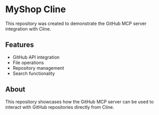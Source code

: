 # MyShop Cline

This repository was created to demonstrate the GitHub MCP server integration with Cline.

## Features

- GitHub API integration
- File operations
- Repository management
- Search functionality

## About

This repository showcases how the GitHub MCP server can be used to interact with GitHub repositories directly from Cline.